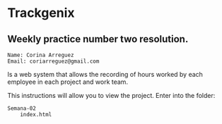 # Trackgenix
## Weekly practice number two resolution.


```
Name: Corina Arreguez
Email: coriarreguez@gmail.com
```
Is a web system that allows the recording of hours worked by each employee in each project and work team.

This instructions will allow you to view the project.
Enter into the folder:
```
Semana-02
    index.html
```


